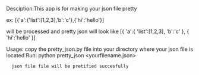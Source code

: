 Desciption:This app is for making your json  file pretty

ex:
  [{'a':{'list':[1,2,3],'b':'c'},{'hi':'hello'}]
  
  will be processed and pretty json will look like
  [{
    'a':{
      'list':[1,2,3],
      'b':'c'
    },
    {
      'hi':'hello'
    }]
    
 Usage:
      copy the pretty_json.py file into your directory where your json file
      is located
      Run: python pretty_json <yourfilename.json>
      
      json file file will be pretified succesfully
      
      
    
